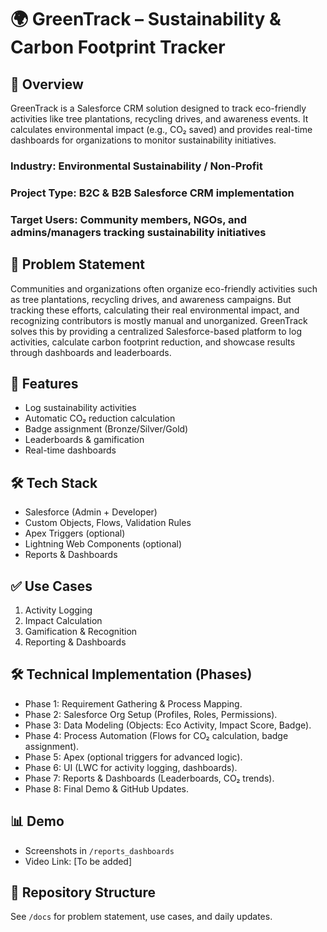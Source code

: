 # 🌍 GreenTrack – Sustainability & Carbon Footprint Tracker

## 🔎 Overview
GreenTrack is a Salesforce CRM solution designed to track eco-friendly activities like tree plantations, recycling drives, and awareness events. It calculates environmental impact (e.g., CO₂ saved) and provides real-time dashboards for organizations to monitor sustainability initiatives.
### Industry: Environmental Sustainability / Non-Profit
### Project Type: B2C & B2B Salesforce CRM implementation
### Target Users: Community members, NGOs, and admins/managers tracking sustainability initiatives

## 📌 Problem Statement
Communities and organizations often organize eco-friendly activities such as tree plantations, recycling drives, and awareness campaigns. But tracking these efforts, calculating their real environmental impact, and recognizing contributors is mostly manual and unorganized. GreenTrack solves this by providing a centralized Salesforce-based platform to log activities, calculate carbon footprint reduction, and showcase results through dashboards and leaderboards.

## 🚀 Features
- Log sustainability activities
- Automatic CO₂ reduction calculation
- Badge assignment (Bronze/Silver/Gold)
- Leaderboards & gamification
- Real-time dashboards

## 🛠️ Tech Stack
- Salesforce (Admin + Developer)
- Custom Objects, Flows, Validation Rules
- Apex Triggers (optional)
- Lightning Web Components (optional)
- Reports & Dashboards

## ✅ Use Cases
1. Activity Logging
2. Impact Calculation
3. Gamification & Recognition
4. Reporting & Dashboards

## 🛠️ Technical Implementation (Phases)

- Phase 1: Requirement Gathering & Process Mapping.
- Phase 2: Salesforce Org Setup (Profiles, Roles, Permissions).
- Phase 3: Data Modeling (Objects: Eco Activity, Impact Score, Badge).
- Phase 4: Process Automation (Flows for CO₂ calculation, badge assignment).
- Phase 5: Apex (optional triggers for advanced logic).
- Phase 6: UI (LWC for activity logging, dashboards).
- Phase 7: Reports & Dashboards (Leaderboards, CO₂ trends).
- Phase 8: Final Demo & GitHub Updates.

## 📊 Demo
- Screenshots in `/reports_dashboards`
- Video Link: [To be added]

## 📂 Repository Structure
See `/docs` for problem statement, use cases, and daily updates.
